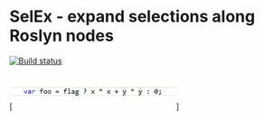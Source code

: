 SelEx - expand selections along Roslyn nodes
============

[![Build status](https://ci.appveyor.com/api/projects/status/588kfe3g8xo9t221?svg=true)](https://ci.appveyor.com/project/jtheisen/selex)


[![Explanatory gif animation](https://raw.githubusercontent.com/jtheisen/SelEx/master/SelEx.gif)]
